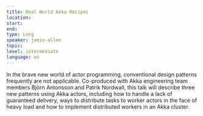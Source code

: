 ```yaml
---
title: Real World Akka Recipes
location: 
start: 
end: 
type: Long
speaker: jamie-allen
topic: 
level: intermediate
language: en
---
```


In the brave new world of actor programming, conventional design patterns frequently are not applicable. Co-produced with Akka engineering team members Björn Antonsson and Patrik Nordwall, this talk will describe three new patterns using Akka actors, including how to handle a lack of guaranteed delivery, ways to distribute tasks to worker actors in the face of heavy load and how to implement distributed workers in an Akka cluster.